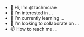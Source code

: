 - 👋 Hi, I’m @zachmcrae
- 👀 I’m interested in ...
- 🌱 I’m currently learning ...
- 💞️ I’m looking to collaborate on ...
- 📫 How to reach me ...

<!---
zachmcrae/zachmcrae is a ✨ special ✨ repository because its `README.md` (this file) appears on your GitHub profile.
You can click the Preview link to take a look at your changes.
--->

